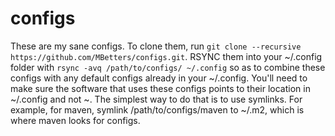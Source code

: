 # configs

These are my sane configs. To clone them, run `git clone --recursive https://github.com/MBetters/configs.git`. RSYNC them into your ~/.config folder with `rsync -avq /path/to/configs/ ~/.config` so as to combine these configs with any default configs already in your ~/.config. You'll need to make sure the software that uses these configs points to their location in ~/.config and not ~. The simplest way to do that is to use symlinks. For example, for maven, symlink /path/to/configs/maven to ~/.m2, which is where maven looks for configs.
